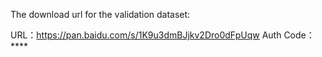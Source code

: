 The download url for the validation dataset:

URL：https://pan.baidu.com/s/1K9u3dmBJjkv2Dro0dFpUqw 
Auth Code：****
